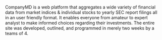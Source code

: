 CompanyMD is a web platform that aggregates a wide variety of financial data from market indices & individual stocks to yearly SEC report filings all in an user friendly format. It enables everyone from amateur to expert analyst to make informed choices regarding their investments. The entire site was developed, outlined, and programmed in merely two weeks by a teams of 4.
